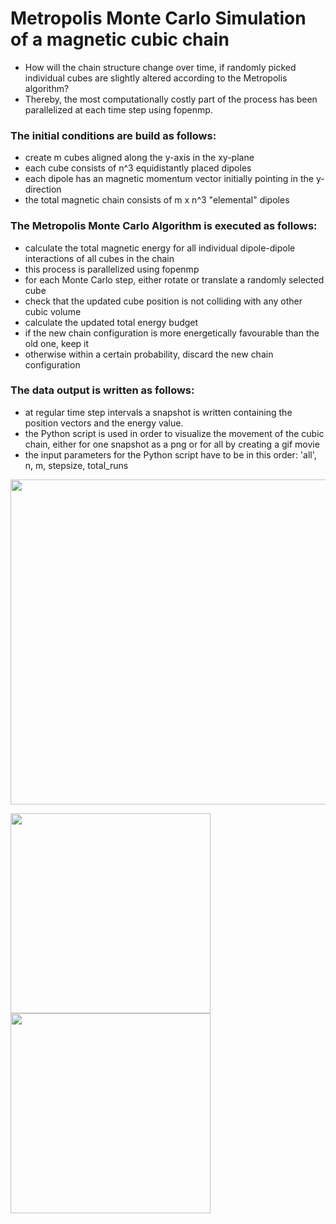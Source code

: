 # Metropolis Monte Carlo Simulation of a magnetic cubic chain
- How will the chain structure change over time, if randomly picked individual cubes are slightly altered according to the Metropolis algorithm?
- Thereby, the most computationally costly part of the process has been parallelized at each time step using fopenmp.

### The initial conditions are build as follows:
- create m cubes aligned along the y-axis in the xy-plane
- each cube consists of n^3 equidistantly placed dipoles
- each dipole has an magnetic momentum vector initially pointing in the y-direction
- the total magnetic chain consists of m x n^3 "elemental" dipoles

### The Metropolis Monte Carlo Algorithm is executed as follows:
- calculate the total magnetic energy for all individual dipole-dipole interactions of all cubes in the chain
- this process is parallelized using fopenmp
- for each Monte Carlo step, either rotate or translate a randomly selected cube
- check that the updated cube position is not colliding with any other cubic volume
- calculate the updated total energy budget
- if the new chain configuration is more energetically favourable than the old one, keep it
- otherwise within a certain probability, discard the new chain configuration

### The data output is written as follows:
- at regular time step intervals a snapshot is written containing the position vectors and the energy value.
- the Python script is used in order to visualize the movement of the cubic chain, either for one snapshot as a png or for all by creating a gif movie
- the input parameters for the Python script have to be in this order: 'all', n, m, stepsize, total_runs

<img src="https://user-images.githubusercontent.com/49908052/142904977-32e01a40-3841-4e8f-90a9-77800fc34035.png" width="520"/>
<p float="left">
<img src="https://user-images.githubusercontent.com/49908052/142904689-10754cb5-8eb9-4bd6-b849-d916ab174d85.gif" width="320"/>
<img src="https://user-images.githubusercontent.com/49908052/142904879-37e0bbef-fcad-409b-9b94-bf6e3efb61b4.gif" width="320"/>
</p>
